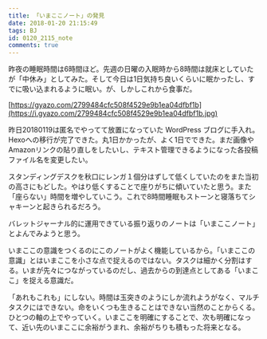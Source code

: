 ```yaml
---
title: 「いまここノート」の発見
date: 2018-01-20 21:15:49
tags: BJ
id: 0120_2115_note
comments: true
---
```


昨夜の睡眠時間は6時間ほど。先週の日曜の入眠時から8時間は就床としていたが「中休み」としてみた。そして今日は1日気持ち良いくらいに眠かったし、すでに吸い込まれるように眠い。が、しかしこれから食事だ。<!--more-->

[https://gyazo.com/2799484cfc508f4529e9b1ea04dfbf1b](https://i.gyazo.com/2799484cfc508f4529e9b1ea04dfbf1b.jpg)

昨日20180119は匿名でやってて放置になっていた WordPress ブログに手入れ。Hexoへの移行が完了できた。丸1日かかったが、よく1日でできた。まだ画像やAmazonリンクの貼り直しをしたいし、テキスト管理できるようになった各投稿ファイル名を変更したい。

スタンディングデスクを秋口にレンガ１個分はずして低くしていたのをまた当初の高さにもどした。やはり低くすることで座りがちに傾いていたと思う。また「座らない」時間を増やしていこう。これで8時間睡眠もストーンと寝落ちてシャキーンと起きられるだろう。

バレットジャーナル的に運用できている振り返りのノートは「いまここノート」とよんでみようと思う。

いまここの意識をつくるのにこのノートがよく機能しているから。「いまここの意識」とはいまここを小さな点で捉えるのではない。タスクは細かく分割はする。いまが先々につながっているのだし、過去からの到達点としてある「いまここ」を捉える意識だ。

「あれもこれも」にしない。時間は玉突きのようにしか流れようがなく、マルチタスクにはできない。命をいくつも生きることはできない当然のことからくる。ひとつの軸の上でやっていく。いまここを明確にすることで、次も明確になって、近い先のいまここに余裕がうまれ、余裕がちりも積もった将来となる。
